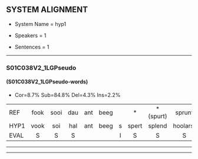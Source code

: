 
## SYSTEM ALIGNMENT

- System Name = hyp1

- Speakers = 1

- Sentences = 1

---

### S01C038V2_1LGPseudo

#### (S01C038V2_1LGPseudo-words)

- Cor=8.7%	Sub=84.8%	Del=4.3%	Ins=2.2%

|  |  |  |  |  |  |  |  |  |  |  |  |  |  |  |  |  |  |  |  |  |  |  |  |  |  |  |  |  |  |  |  |  |  |  |  |  |  |  |  |  |  |  |  |  |  |  |
|:--- |:---:|:---:|:---:|:---:|:---:|:---:|:---:|:---:|:---:|:---:|:---:|:---:|:---:|:---:|:---:|:---:|:---:|:---:|:---:|:---:|:---:|:---:|:---:|:---:|:---:|:---:|:---:|:---:|:---:|:---:|:---:|:---:|:---:|:---:|:---:|:---:|:---:|:---:|:---:|:---:|:---:|:---:|:---:|:---:|:---:|:---:|
| REF | fook | sooi | dau | ant | beeg |  | * | *(spurt) | sprunt | hool*(hol) | larst | vout*(fout) | zwoei | fam | rachts | vaap | sprieuw | keng | * | swoers | doer | plirt | jien | blard | guul | hoekt | neeuw | noork | vid*(vind) | zans | leum | haans | spaai | sjalt | heik | sank | roen | frijk | eem | schard | grek | dron*(doorn) | snaaf | * | * | stuid |
| HYP1 | vook | soi | hal | ant | beeg | s | spert | splend | hoolarst | fout | sui | fan | rachs | ap | spriel | kin | s | dus | woes | t | woor | kerrelt | jeen | laddert | o | hoekt | neo | noor | vind | sans | len | harn | spy | sjant | hek | sant | hoen | vrijk | één | shart | grek |  |  | dorm | snaf | kijk |
| EVAL | S | S | S |  |  | I | S | S | S | S | S | S | S | S | S | S | S | S | S | S | S | S | S | S | S |  | S | S | S | S | S | S | S | S | S | S | S | S | S | S |  | D | D | S | S | S |
---

---
